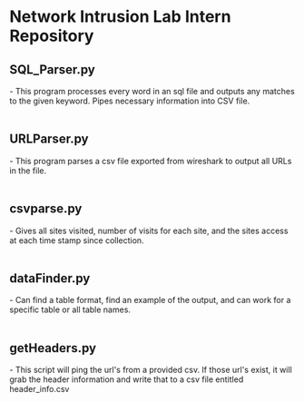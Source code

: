 # Network Intrusion Lab Intern Repository

<h2> SQL_Parser.py </h2> - This program processes every word in an sql file and outputs any matches to the given keyword. Pipes necessary information into CSV file.

</br>
</br>

<h2> URLParser.py </h2> - This program parses a csv file exported from wireshark to output all URLs in the file.

</br>
</br>

<h2> csvparse.py </h2> - Gives all sites visited, number of visits for each site, and the sites access at each time stamp since collection.

</br>
</br>

<h2> dataFinder.py </h2> - Can find a table format, find an example of the output, and can work for a specific table or all table names.

</br>
</br>

<h2> getHeaders.py </h2> - This script will ping the url's from a provided csv. If those url's exist, it will grab the header information and write that to a csv file entitled header_info.csv

